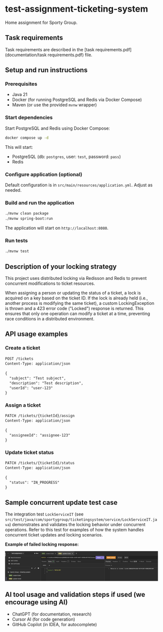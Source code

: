 # test-assignment-ticketing-system

Home assignment for Sporty Group.


## Task requirements

Task requirements are described in the [task requirements.pdf](documentation/task requirements.pdf) file.


## Setup and run instructions

### Prerequisites

- Java 21
- Docker (for running PostgreSQL and Redis via Docker Compose)
- Maven (or use the provided `mvnw` wrapper)

### Start dependencies

Start PostgreSQL and Redis using Docker Compose:

```sh
docker compose up -d
```

This will start:

- PostgreSQL (db: `postgres`, user: `test`, password: `pass`)
- Redis

### Configure application (optional)

Default configuration is in `src/main/resources/application.yml`. Adjust as needed.

### Build and run the application

```sh
./mvnw clean package
./mvnw spring-boot:run
```

The application will start on `http://localhost:8080`.

### Run tests

```sh
./mvnw test
```


## Description of your locking strategy

This project uses distributed locking via Redisson and Redis to prevent concurrent modifications to ticket resources.

When assigning a person or updating the status of a ticket, a lock is acquired on a key based on the ticket ID. If the
lock is already held (i.e., another process is modifying the same ticket), a custom LockingException is thrown and a 423
error code ("Locked") response is returned. This ensures that only one operation can modify a ticket at a time,
preventing race conditions in a distributed environment.


## API usage examples

### Create a ticket

```http
POST /tickets
Content-Type: application/json

{
  "subject": "Test subject",
  "description": "Test description",
  "userId": "user-123"
}
```

### Assign a ticket

```http
PATCH /tickets/{ticketId}/assign
Content-Type: application/json

{
  "assigneeId": "assignee-123"
}
```

### Update ticket status

```http
PATCH /tickets/{ticketId}/status
Content-Type: application/json

{
  "status": "IN_PROGRESS"
}
```


## Sample concurrent update test case

The integration test `LockServiceIT` (see `src/test/java/com/sportygroup/ticketingsystem/service/LockServiceIT.java`)
demonstrates and validates the locking behavior under concurrent operations. Refer to this test for examples of how the
system handles concurrent ticket updates and locking scenarios.

**Example of failed locking response:**

![Example of failed locking response](documentation/example%20of%20failed%20locking%20response.png)


## AI tool usage and validation steps if used (we encourage using AI)

- ChatGPT (for documentation, research)
- Cursor AI (for code generation)
- GitHub Copilot (in IDEA, for autocomplete)

